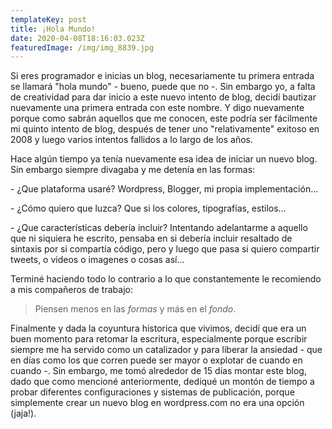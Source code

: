 ```yaml
---
templateKey: post
title: ¡Hola Mundo!
date: 2020-04-08T18:16:03.023Z
featuredImage: /img/img_8839.jpg
---
```

Si eres programador e inicias un blog, necesariamente tu primera entrada se llamará "hola mundo" - bueno, puede que no -. Sin embargo yo, a falta de creatividad para dar inicio a este nuevo intento de blog, decidí bautizar nuevamente una primera entrada con este nombre. Y digo nuevamente porque como sabrán aquellos que me conocen, este podría ser fácilmente mi quinto intento de blog, después de tener uno "relativamente" exitoso en 2008 y luego varios intentos fallidos a lo largo de los años.

Hace algún tiempo ya tenía nuevamente esa idea de iniciar un nuevo blog. Sin embargo siempre divagaba y me detenía en las formas:

\- ¿Que plataforma usaré? Wordpress, Blogger, mi propia implementación...

\- ¿Cómo quiero que luzca? Que si los colores, tipografías, estilos...

\- ¿Que características debería incluir? Intentando adelantarme a aquello que ni siquiera he escrito, pensaba en si debería incluir resaltado de sintaxis por si compartía código, pero y luego que pasa si quiero compartir tweets, o videos o imagenes o cosas así... 

Terminé haciendo todo lo contrario a lo que constantemente le recomiendo a mis compañeros de trabajo: 

> Piensen menos en las *formas* y más en el *fondo*.

Finalmente y dada la coyuntura historica que vivimos, decidí que era un buen momento para retomar la escritura, especialmente porque escribir siempre me ha servido como un catalizador y para liberar la ansiedad - que en días como los que corren puede ser mayor o explotar de cuando en cuando -. Sin embargo, me tomó alrededor de 15 días montar este blog, dado que como mencioné anteriormente, dediqué un montón de tiempo a probar diferentes configuraciones y sistemas de publicación, porque simplemente crear un nuevo blog en wordpress.com no era una opción (jaja!).